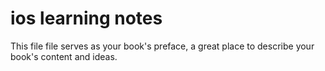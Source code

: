 ios learning notes
=======

This file file serves as your book's preface, a great place to describe your book's content and ideas.
